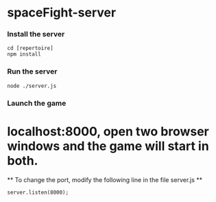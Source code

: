 # spaceFight-server

### Install the server

```
cd [repertoire]
npm install
```

### Run the server

```
node ./server.js
```

### Launch the game

# localhost:8000, open two browser windows and the game will start in both.

** To change the port, modify the following line in the file server.js **

```
server.listen(8000);
```
